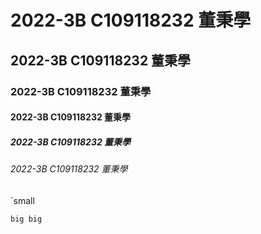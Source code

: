 # 2022-3B C109118232 董秉學
## 2022-3B C109118232 董秉學
### 2022-3B C109118232 董秉學
#### 2022-3B C109118232 董秉學
##### 2022-3B C109118232 董秉學
###### 2022-3B C109118232 董秉學

`small

```
big big
```
